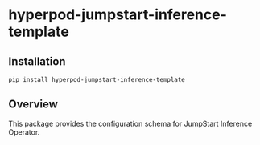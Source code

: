 
# hyperpod-jumpstart-inference-template

## Installation
`pip install hyperpod-jumpstart-inference-template`

## Overview 
This package provides the configuration schema for JumpStart Inference Operator.

